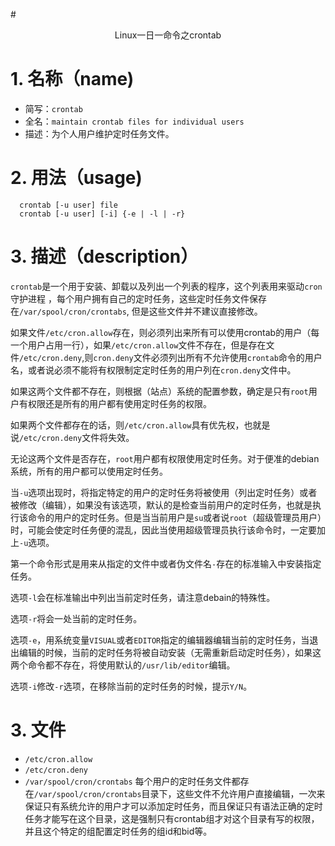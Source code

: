 #<center>Linux一日一命令之crontab</center>

# 1. 名称（name)
  - 简写：`crontab`
  - 全名：`maintain crontab files for individual users`
  - 描述：为个人用户维护定时任务文件。

# 2. 用法（usage)
```
  crontab [-u user] file
  crontab [-u user] [-i] {-e | -l | -r}
```
# 3. 描述（description）
`crontab`是一个用于安装、卸载以及列出一个列表的程序，这个列表用来驱动`cron`守护进程  ，每个用户拥有自己的定时任务，这些定时任务文件保存在`/var/spool/cron/crontabs`, 但是这些文件并不建议直接修改。

如果文件`/etc/cron.allow`存在，则必须列出来所有可以使用crontab的用户（每一个用户占用一行），如果`/etc/cron.allow`文件不存在，但是存在文件`/etc/cron.deny`,则`cron.deny`文件必须列出所有不允许使用`crontab`命令的用户名，或者说必须不能将有权限制定定时任务的用户列在`cron.deny`文件中。

如果这两个文件都不存在，则根据（站点）系统的配置参数，确定是只有`root`用户有权限还是所有的用户都有使用定时任务的权限。

如果两个文件都存在的话，则`/etc/cron.allow`具有优先权，也就是说`/etc/cron.deny`文件将失效。

无论这两个文件是否存在，`root`用户都有权限使用定时任务。对于便准的debian系统，所有的用户都可以使用定时任务。

当`-u`选项出现时，将指定特定的用户的定时任务将被使用（列出定时任务）或者被修改（编辑），如果没有该选项，默认的是检查当前用户的定时任务，也就是执行该命令的用户的定时任务。但是当当前用户是`su`或者说`root`（超级管理员用户）时，可能会使定时任务便的混乱，因此当使用超级管理员执行该命令时，一定要加上`-u`选项。

第一个命令形式是用来从指定的文件中或者伪文件名`-`存在的标准输入中安装指定任务。

选项`-l`会在标准输出中列出当前定时任务，请注意debain的特殊性。

选项`-r`将会一处当前的定时任务。

选项`-e`，用系统变量`VISUAL`或者`EDITOR`指定的编辑器编辑当前的定时任务，当退出编辑的时候，当前的定时任务将被自动安装（无需重新启动定时任务），如果这两个命令都不存在，将使用默认的`/usr/lib/editor`编辑。

选项`-i`修改`-r`选项，在移除当前的定时任务的时候，提示`Y/N`。

# 3. 文件
  - `/etc/cron.allow`
  - `/etc/cron.deny`
  - `/var/spool/cron/crontabs`
每个用户的定时任务文件都存在`/var/spool/cron/crontabs`目录下，这些文件不允许用户直接编辑，一次来保证只有系统允许的用户才可以添加定时任务，而且保证只有语法正确的定时任务才能写在这个目录，这是强制只有crontab组才对这个目录有写的权限，并且这个特定的组配置定时任务的组id和bid等。
